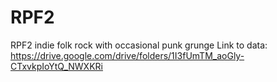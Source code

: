 # RPF2
RPF2
indie folk rock with occasional punk grunge
Link to data:
https://drive.google.com/drive/folders/1I3fUmTM_aoGly-CTxvkpIoYtQ_NWXKRi